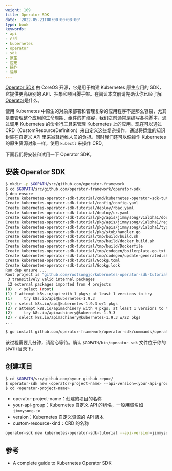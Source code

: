 ```yaml
---
weight: 109
title: Operator SDK
date: '2022-05-21T00:00:00+08:00'
type: book
keywords:
- api
- crd
- kubernetes
- operator
- sdk
- 原生
- 应用
- 操作
- 运维
---
```

[Operator SDK](https://github.com/operator-framework/operator-sdk) 由 CoreOS 开源，它是用于构建 Kubernetes 原生应用的 SDK，它提供更高级别的 API、抽象和项目脚手架。在阅读本文前请先确认你已经了解 [Operator](operator.md)是什么。

使用 Kubernetes 中原生的对象来部署和管理复杂的应用程序不是那么容易，尤其是要管理整个应用的生命周期、组件的扩缩容，我们之前通常是编写各种脚本，通过调用 Kubernetes 的命令行工具来管理 Kubernetes 上的应用。现在可以通过 CRD（CustomResourceDefinition）来自定义这些复杂操作，通过将运维的知识封装在自定义 API 里来减轻运维人员的负担。同时我们还可以像操作 Kubernetes 的原生资源对象一样，使用 `kubectl` 来操作 CRD。

下面我们将安装和试用一下 Operator SDK。

## 安装 Operator SDK

```bash
$ mkdir -p $GOPATH/src/github.com/operator-framework
$ cd $GOPATH/src/github.com/operator-framework/operator-sdk
$ dep ensure
Create kubernetes-operator-sdk-tutorial/cmd/kubernetes-operator-sdk-tutorial/main.go
Create kubernetes-operator-sdk-tutorial/config/config.yaml
Create kubernetes-operator-sdk-tutorial/deploy/rbac.yaml
Create kubernetes-operator-sdk-tutorial/deploy/cr.yaml
Create kubernetes-operator-sdk-tutorial/pkg/apis/jimmysong/v1alpha1/doc.go
Create kubernetes-operator-sdk-tutorial/pkg/apis/jimmysong/v1alpha1/register.go
Create kubernetes-operator-sdk-tutorial/pkg/apis/jimmysong/v1alpha1/types.go
Create kubernetes-operator-sdk-tutorial/pkg/stub/handler.go
Create kubernetes-operator-sdk-tutorial/tmp/build/build.sh
Create kubernetes-operator-sdk-tutorial/tmp/build/docker_build.sh
Create kubernetes-operator-sdk-tutorial/tmp/build/Dockerfile
Create kubernetes-operator-sdk-tutorial/tmp/codegen/boilerplate.go.txt
Create kubernetes-operator-sdk-tutorial/tmp/codegen/update-generated.sh
Create kubernetes-operator-sdk-tutorial/Gopkg.toml
Create kubernetes-operator-sdk-tutorial/Gopkg.lock
Run dep ensure ...
Root project is "github.com/rootsongjc/kubernetes-operator-sdk-tutorial"
 3 transitively valid internal packages
 12 external packages imported from 4 projects
(0)   ✓ select (root)
(1)	? attempt k8s.io/api with 1 pkgs; at least 1 versions to try
(1)	    try k8s.io/api@kubernetes-1.9.3
(1)	✓ select k8s.io/api@kubernetes-1.9.3 w/1 pkgs
(2)	? attempt k8s.io/apimachinery with 4 pkgs; at least 1 versions to try
(2)	    try k8s.io/apimachinery@kubernetes-1.9.3
(2)	✓ select k8s.io/apimachinery@kubernetes-1.9.3 w/22 pkgs
...

$ go install github.com/operator-framework/operator-sdk/commands/operator-sdk
```

该过程需要几分钟，请耐心等待。确认 `$GOPATH/bin/operator-sdk` 文件位于你的 `$PATH` 目录下。

## 创建项目

```bash
$ cd $GOPATH/src/github.com/<your-github-repo>/
$ operator-sdk new <operator-project-name> --api-version=<your-api-group>/<version> --kind=<custom-resource-kind>
$ cd <operator-project-name>
```

- operator-project-name：创建的项目的名称
- your-api-group：Kubernetes 自定义 API 的组名，一般用域名如 `jimmysong.io`
- version：Kubernetes 自定义资源的 API 版本
- custom-resource-kind：CRD 的名称

```bash
operator-sdk new kubernetes-operator-sdk-tutorial --api-version=jimmysong.io/v1alpha1 --kind=operator-sdk
```

## 参考

- A complete guide to Kubernetes Operator SDK
